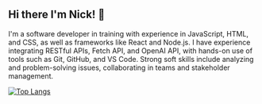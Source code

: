 ## Hi there I'm Nick! 👋

I'm a software developer in training with experience in JavaScript, HTML, and CSS, as well as frameworks like React and Node.js. I have experience integrating RESTful APIs, Fetch API, and OpenAI API, with hands-on use of tools such as Git, GitHub, and VS Code. Strong soft skills include analyzing and problem-solving issues, collaborating in teams and stakeholder management.

[![Top Langs](https://github-readme-stats.vercel.app/api/top-langs/?username=nchua3012)](https://github.com/anuraghazra/github-readme-stats)
